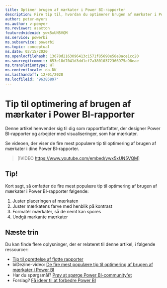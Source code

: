 ```yaml
---
title: Optimer brugen af mærkater i Power BI-rapporter
description: Fire tip til, hvordan du optimerer brugen af mærkater i Power BI-rapportvisualiseringer, i Power BI Desktop eller i Power BI-tjenesten.
author: peter-myers
ms.author: v-pemyer
ms.reviewer: asaxton
featuredvideoid: ywx5xUN5VQM
ms.service: powerbi
ms.subservice: powerbi
ms.topic: conceptual
ms.date: 02/15/2020
ms.openlocfilehash: 13678d2163096413c1571f85690e58e8ace1cc20
ms.sourcegitcommit: 653e18d7041d3dd1cf7a38010372366975a98eae
ms.translationtype: HT
ms.contentlocale: da-DK
ms.lasthandoff: 12/01/2020
ms.locfileid: "96385897"
---
```

# <a name="tips-to-optimize-the-use-of-labels-in-power-bi-reports"></a>Tip til optimering af brugen af mærkater i Power BI-rapporter

Denne artikel henvender sig til dig som rapportforfatter, der designer Power BI-rapporter og arbejder med visualiseringer, som har mærkater.

Se videoen, der viser de fire mest populære tip til optimering af brugen af mærkater i dine Power BI-rapporter.

> [!VIDEO https://www.youtube.com/embed/ywx5xUN5VQM]

## <a name="tips"></a>Tip!

Kort sagt, så omfatter de fire mest populære tip til optimering af brugen af mærkater i Power BI-rapporter følgende:

1. Juster placeringen af mærkaten
1. Juster mærkatens farve med henblik på kontrast
1. Formatér mærkater, så de nemt kan spores
1. Undgå markante mærkater

## <a name="next-steps"></a>Næste trin

Du kan finde flere oplysninger, der er relateret til denne artikel, i følgende ressourcer:

- [Tip til oprettelse af flotte rapporter](../create-reports/desktop-tips-and-tricks-for-creating-reports.md)
- biDezine-video: [De fire mest populære tip til optimering af brugen af mærkater i Power BI](https://www.youtube.com/watch?v=ywx5xUN5VQM)
- Har du spørgsmål? [Prøv at spørge Power BI-community'et](https://community.powerbi.com/)
- Forslag? [Få ideer til at forbedre Power BI](https://ideas.powerbi.com)

